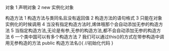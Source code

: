 对象
1 声明对象
2  new 实例化对象


构造方法
1 构造方法与类同名且没有返回值
2 构造方法的语句格式
3 只能在对象实例化的时候调用
4  当没有指定构造方法时,烯体哦那个会自动添加无参的构造方法
5 当指定构造方法,无论是有参,无参的构造方法,都不会自动添加无参的构造方法
6 一个类中国可以有多个构造方法
7 我们可以通过this()的方式在带参构造中调用无参构造的方法
    public  构造方法名(){
        //初始化代码
    }